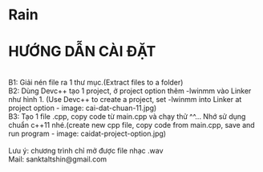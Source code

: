 # Rain

<h1>HƯỚNG DẪN CÀI ĐẶT</h1><br>
B1: Giải nén file ra 1 thư mục.(Extract files to a folder)<br>
B2: Dùng Devc++ tạo 1 project, ở project option thêm -lwinmm vào Linker như hình 1. (Use Devc++ to create a project, set -lwinmm into Linker at project option - image: cai-dat-chuan-11.jpg)<br>
B3: Tạo 1 file .cpp, copy code từ main.cpp và chạy thử ^^... Nhớ sử dụng chuẩn c++11 nhé.(create new cpp file, copy code from main.cpp, save and run program - image: caidat-project-option.jpg)<br>
<br>
Lưu ý: chương trình chỉ mở được file nhạc .wav<br>
Mail: sanktaltshin@gmail.com
